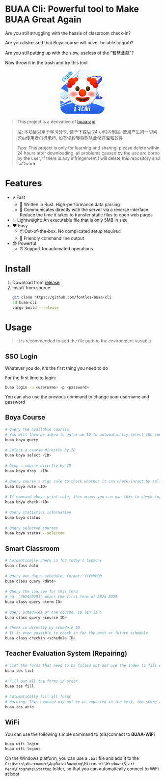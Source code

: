 # BUAA Cli: Powerful tool to Make BUAA Great Again

Are you still struggling with the hassle of classroom check-in?

Are you distressed that Boya course will never be able to grab?

Are you still putting up with the slow, useless of the "智慧北航"?

Now throw it in the trash and try this tool

<p align="center">
  <img src="./assets/image.png"></img>
</p>


> This project is a derivative of [buaa-api](https://github.com/fontlos/buaa-api)

> 注: 本项目只用于学习分享, 请于下载后 24 小时内删除, 使用产生的一切问题由使用者自行承担, 如有侵权我将删除此储存库和软件
>
> Tips: This project is only for learning and sharing, please delete within 24 hours after downloading, all problems caused by the use are borne by the user, if there is any infringement I will delete this repository and software

# Features

- ⚡ Fast
  - 🦀 Written in Rust. High-performance data parsing
  - 🎯 Communicates directly with the server via a reverse interface. Reduce the time it takes to transfer static files to open web pages
- ✨ Lightweight: An executable file that is only 5MB in size
- ❤️ Easy
  - 📦Out-of-the-box. No complicated setup required
  - 🎉 Friendly command line output
- 😎 Powerful
  - ⏰ Support for automated operations

# Install

1. Download from [release](https://github.com/fontlos/buaa-cli/release)
2. Install from source:
   ```sh
   git clone https://github.com/fontlos/buaa-cli
   cd buaa-cli
   cargo build --release
   ```

# Usage

> It is recommended to add the file path to the environment variable

## SSO Login

Whatever you do, it's the first thing you need to do

For the first time to login:

```sh
buaa login -u <username> -p <password>
```

You can also use the previous command to change your username and password

## Boya Course

```sh
# Query the available courses
# You will then be asked to enter an ID to automatically select the course
buaa boya query

# Select a course directly by ID
buaa boya select <ID>

# Drop a course directly by ID
buaa boya drop  <ID>

# Query course's sign rule to check whether it can check-in/out by self
buaa boya rule <ID>

# If command above print rule, this means you can use this to check-in/out by self
buaa boya check <ID>

# Query statistics information
buaa boya status

# Query selected courses
buaa boya status --selected
```

## Smart Classroom

```sh
# Automatically check in for today's lessons
buaa class auto

# Query one day's schedule, format: YYYYMMDD
buaa class query <date>

# Query the courses for this term
# eg. '202420251' means the first term of 2024-2025
buaa class query <term ID>

# Query schedules of one course. ID len is 5
buaa class query <course ID>

# Check in directly by schedule ID
# It is even possible to check in for the past or future schedule
buaa class checkin <schedule ID>
```

## Teacher Evaluation System (Repairing)

```sh
# List the forms that need to be filled out and use the index to fill out the specified form
buaa tes list

# Fill out all the forms in order
buaa tes fill

# Automatically fill all forms
# Warning: This command may not be as expected in the test, the score is correct, but it will show an abnormality, and will try to fix it the next time the evaluation system is turned on
buaa tes auto
```

## WiFi

You can use the following simple command to (dis)connect to **BUAA-WiFi**

```sh
buaa wifi login
buaa wifi logout
```

On the Windows platform, you can use a `.bat` file and add it to the `C:\Users\<Username>\AppData\Roaming\Microsoft\Windows\Start Menu\Programs\Startup` folder, so that you can automatically connect to WiFi at boot